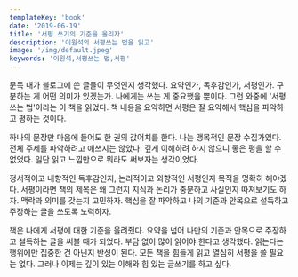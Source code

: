 ```yaml
---
templateKey: 'book'
date: '2019-06-19'
title: '서평 쓰기의 기준을 올리자'
description: '이원석의 서평쓰는 법을 읽고'
image: '/img/default.jpeg'
keywords: '이원석,서평쓰는 법,서평'
---
```


문득 내가 블로그에 쓴 글들이 무엇인지 생각했다. 요약인가, 독후감인가, 서평인가. 구분하는 게 어떤 의미가 있겠는가. 나에게는 쓰는 게 중요했을 뿐이다. 그런 와중에 '서평 쓰는 법'이라는 이 책을 읽었다. 책 내용을 요약하면 서평은 잘 요약해서 핵심을 파악하고 평하는 것이다.

하나의 문장만 마음에 들어도 한 권의 값어치를 한다. 나는 맹목적인 문장 수집가였다. 전체 주제를 파악하려고 애쓰지는 않았다. 깊게 이해하려 하지 않으니 좋은 평을 할 수 없었다. 일단 읽고 느낌만으로 뭐라도 써보자는 생각이었다. 

정서적이고 내향적인 독후감인지, 논리적이고 외향적인 서평인지 목적을 명확히 해야겠다. 서평이라면 책의 제목은 왜 그런지 지식과 논리가 충분하고 사실인지 따져보기도 하자. 맥락과 의미를 갖는지 고민하자. 핵심을 잘 파악하고 나의 기준과 안목으로 설득하고 주장하는 글을 쓰도록 노력하자.

책은 나에게 서평에 대한 기준을 올려줬다. 요약을 넘어 나만의 기준과 안목으로 주장하고 설득하는 글을 써볼 때가 되었다. 부담 없이 많이 읽어야 한다고 생각했다. 읽는다는 행위에만 집중한 건 아닌지 반성이 된다. 모든 책을 힘들게 읽고 열심히 서평을 쓸 필요는 없다. 그러나 이제는 깊이 있는 이해와 힘 있는 글쓰기를 하고 싶다.
